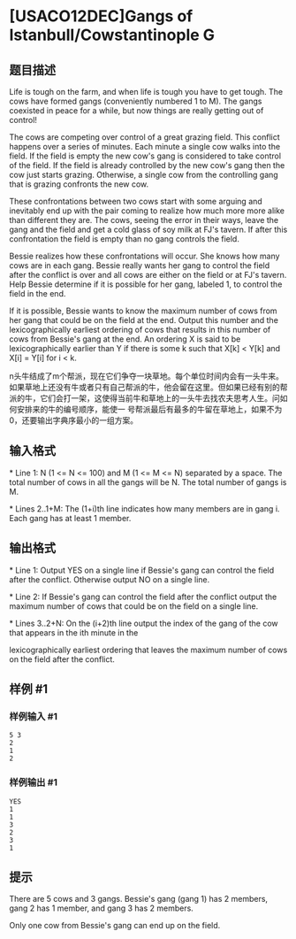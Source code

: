 # [USACO12DEC]Gangs of Istanbull/Cowstantinople G

## 题目描述

Life is tough on the farm, and when life is tough you have to get tough. The cows have formed gangs (conveniently numbered 1 to M).  The gangs coexisted in peace for a while, but now things are really getting out of control!

The cows are competing over control of a great grazing field.  This conflict happens over a series of minutes.  Each minute a single cow walks into the field.  If the field is empty the new cow's gang is considered to take control of the field.  If the field is already controlled by the new cow's gang then the cow just starts grazing.  Otherwise, a single cow from the controlling gang that is grazing confronts the new cow.

These confrontations between two cows start with some arguing and inevitably end up with the pair coming to realize how much more more alike than different they are.  The cows, seeing the error in their ways, leave the gang and the field and get a cold glass of soy milk at FJ's tavern.  If after this confrontation the field is empty than no gang controls the field.

Bessie realizes how these confrontations will occur.  She knows how many cows are in each gang.  Bessie really wants her gang to control the field after the conflict is over and all cows are either on the field or at FJ's tavern.  Help Bessie determine if it is possible for her gang, labeled 1, to control the field in the end.

If it is possible, Bessie wants to know the maximum number of cows from her gang that could be on the field at the end.  Output this number and the lexicographically earliest ordering of cows that results in this number of cows from Bessie's gang at the end.  An ordering X is said to be lexicographically earlier than Y if there is some k such that X[k] < Y[k] and X[i] = Y[i] for i < k.

n头牛结成了m个帮派，现在它们争夺一块草地。每个单位时间内会有一头牛来。如果草地上还没有牛或者只有自己帮派的牛，他会留在这里。但如果已经有别的帮派的牛，它们会打一架，这使得当前牛和草地上的一头牛去找农夫思考人生。问如何安排来的牛的编号顺序，能使一  号帮派最后有最多的牛留在草地上，如果不为0，还要输出字典序最小的一组方案。


## 输入格式

\* Line 1: N (1 <= N <= 100) and M (1 <= M <= N) separated by a space. The total number of cows in all the gangs will be N.  The total number of gangs is M.

\* Lines 2..1+M: The (1+i)th line indicates how many members are in gang i.  Each gang has at least 1 member.


## 输出格式

\* Line 1: Output YES on a single line if Bessie's gang can control the field after the conflict.  Otherwise output NO on a single line.

\* Line 2: If Bessie's gang can control the field after the conflict output the maximum number of cows that could be on the field on a single line.

\* Lines 3..2+N: On the (i+2)th line output the index of the gang of the cow that appears in the ith minute in the

lexicographically earliest ordering that leaves the maximum number of cows on the field after the conflict.


## 样例 #1

### 样例输入 #1
```
5 3 
2 
1 
2
```

### 样例输出 #1

```
YES 
1 
1 
3 
2 
3 
1
```

## 提示

There are 5 cows and 3 gangs.  Bessie's gang (gang 1) has 2 members, gang 2 has 1 member, and gang 3 has 2 members.


Only one cow from Bessie's gang can end up on the field. 


